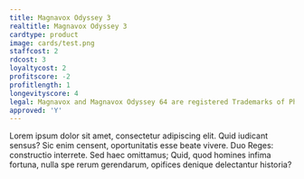 ```yaml
---
title: Magnavox Odyssey 3
realtitle: Magnavox Odyssey 3
cardtype: product
image: cards/test.png
staffcost: 2
rdcost: 3
loyaltycost: 2
profitscore: -2
profitlength: 1
longevityscore: 4
legal: Magnavox and Magnavox Odyssey 64 are registered Trademarks of Phillips Corporation
approved: 'Y'
---
```


Lorem ipsum dolor sit amet, consectetur adipiscing elit. Quid iudicant sensus? Sic enim censent, oportunitatis esse beate vivere. Duo Reges: constructio interrete. Sed haec omittamus; Quid, quod homines infima fortuna, nulla spe rerum gerendarum, opifices denique delectantur historia?

